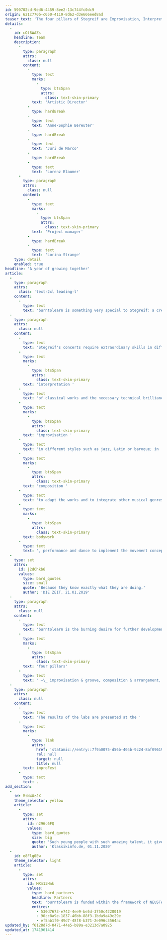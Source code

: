 ```yaml
---
id: 590702cd-9ed6-4459-8ee2-13c744fc0dc9
origin: 621c770b-c050-4119-8d62-d3e666eed8ad
teaser_text: 'The four pillars of Stegreif are Improvisation, Interpretation, Composition and Bodywork. We are burning to develop in all these disciplines and to continue learning from each other.'
details:
  -
    id: cOt8WAZs
    headline: Team
    description:
      -
        type: paragraph
        attrs:
          class: null
        content:
          -
            type: text
            marks:
              -
                type: btsSpan
                attrs:
                  class: text-skin-primary
            text: 'Artistic Director'
          -
            type: hardBreak
          -
            type: text
            text: 'Anne-Sophie Bereuter'
          -
            type: hardBreak
          -
            type: text
            text: 'Juri de Marco'
          -
            type: hardBreak
          -
            type: text
            text: 'Lorenz Blaumer'
      -
        type: paragraph
        attrs:
          class: null
        content:
          -
            type: text
            marks:
              -
                type: btsSpan
                attrs:
                  class: text-skin-primary
            text: 'Project manager'
          -
            type: hardBreak
          -
            type: text
            text: 'Lorina Strange'
    type: detail
    enabled: true
headline: 'A year of growing together'
article:
  -
    type: paragraph
    attrs:
      class: 'text-2xl leading-l'
    content:
      -
        type: text
        text: 'burntolearn is something very special to Stegreif: a creative oasis, a place to try things out and to experiment. This is because,within the framework of this project, the orchestra members can join together to work on themselves.'
  -
    type: paragraph
    attrs:
      class: null
    content:
      -
        type: text
        text: "Stegreif's concerts require extraordinary skills in different areas from all the musicians involved: in the "
      -
        type: text
        marks:
          -
            type: btsSpan
            attrs:
              class: text-skin-primary
        text: 'interpretation '
      -
        type: text
        text: 'of classical works and the necessary technical brilliance on the instrument; in '
      -
        type: text
        marks:
          -
            type: btsSpan
            attrs:
              class: text-skin-primary
        text: 'improvisation '
      -
        type: text
        text: 'in different styles such as jazz, Latin or baroque; in '
      -
        type: text
        marks:
          -
            type: btsSpan
            attrs:
              class: text-skin-primary
        text: 'composition '
      -
        type: text
        text: 'to adapt the works and to integrate other musical genres; and last but not least, in '
      -
        type: text
        marks:
          -
            type: btsSpan
            attrs:
              class: text-skin-primary
        text: bodywork
      -
        type: text
        text: ', performance and dance to implement the movement concepts. Our musicians have different artistic backgrounds: each member has their strengths, which they bring to the ensemble, but also their weaknesses, in which they can learn from the other members.'
  -
    type: set
    attrs:
      id: j2dChkb6
      values:
        type: bard_quotes
        size: small
        quote: 'Because they know exactly what they are doing.'
        author: 'DIE ZEIT, 21.01.2019'
  -
    type: paragraph
    attrs:
      class: null
    content:
      -
        type: text
        text: 'burntolearn is the burning desire for further development, for growing together: For one year, the musicians can learn from each other and from external lecturers. In several labs, Stegreif’s '
      -
        type: text
        marks:
          -
            type: btsSpan
            attrs:
              class: text-skin-primary
        text: 'four pillars'
      -
        type: text
        text: " –\_ improvisation & groove, composition & arrangement, performance, and interpretation – are all approached in a structured manner and professionally trained in order to strengthen Stegreif's defining characteristics in the long term."
  -
    type: paragraph
    attrs:
      class: null
    content:
      -
        type: text
        text: 'The results of the labs are presented at the '
      -
        type: text
        marks:
          -
            type: link
            attrs:
              href: 'statamic://entry::7f9a0075-d56b-404b-9c24-8af09619c9c4'
              rel: null
              target: null
              title: null
        text: improFest
      -
        type: text
        text: .
add_section:
  -
    id: MtN4OzJX
    theme_selector: yellow
    article:
      -
        type: set
        attrs:
          id: n296c6FQ
          values:
            type: bard_quotes
            size: big
            quote: 'Such young people with such amazing talent, it gives hope for the future, it inspires the audience.'
            author: 'Klassikinfo.de, 01.11.2020'
  -
    id: e8Flq0Ew
    theme_selector: light
    article:
      -
        type: set
        attrs:
          id: MXm13Hnk
          values:
            type: bard_partners
            headline: Partners
            text: 'burntolearn is funded within the framework of NEUSTART KULTUR Ensembleförderung by: Die Beauftragte der Bundesregierung für Kultur und Medien.'
            entires:
              - 530d7673-e742-4ee9-be5d-3750c4220019
              - 90cc8a9e-1837-46bb-88f3-1bda9a49c29e
              - ef5ab1f0-49d7-48f8-b371-2e096c3564ac
updated_by: f6128d7d-0471-44e5-b89a-e3213d7a0925
updated_at: 1741961414
---
```

